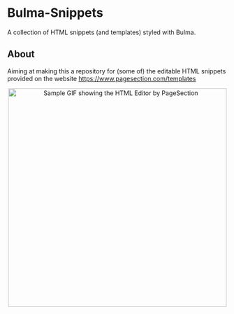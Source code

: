 # Bulma-Snippets
A collection of HTML snippets (and templates) styled with Bulma.

## About
Aiming at making this a repository for (some of) the editable HTML snippets provided on the website https://www.pagesection.com/templates  

<p align="center">
  <a href="https://pagesection.com/templates" target="_blank">
    <img alt="Sample GIF showing the HTML Editor by PageSection" src="https://raw.githubusercontent.com/pagesection/Public-Assets/main/temp-gif-2%20(faster%2C%20unoptimized).gif" width="500">
  </a>
</p>
